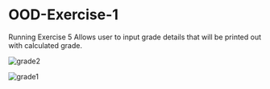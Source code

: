 # OOD-Exercise-1
Running Exercise 5 Allows user to input grade details that will be printed out with calculated grade.

![grade2](https://github.com/EmmetOneT/OOD-Exercise-1/assets/78142923/77b400b2-fd2c-4241-b5d5-700b97e34d0d)

![grade1](https://github.com/EmmetOneT/OOD-Exercise-1/assets/78142923/5f3423a8-4be6-4fe9-8326-6cc664785eb6)


